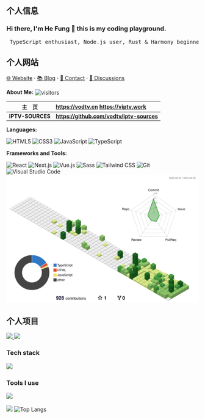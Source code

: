 ## 个人信息
### Hi there, I'm He Fung 👋 this is my coding playground.
<pre>
 TypeScript enthusiast, Node.js user, Rust & Harmony beginner
</pre>
## 个人网站
[🌐 Website](https://viptv.work) · [📚 Blog](https://viptv.work/blog/) · [📇 Contact](mailto:qq2236639958@outlook.com) · [💬 Discussions](https://github.com/orgs/viptv-work/discussions)

**About Me:** <img src="https://visitor-badge.laobi.icu/badge?page_id=maomao1996.maomao1996" align="center" alt="visitors">
<img src="https://media.giphy.com/media/M9gbBd9nbDrOTu1Mqx/giphy.gif" width="260" align="right" alt="">

| 主&emsp;页 | <https://vodtv.cn>  <https://viptv.work> |
| :--------: | :----------------------------------------|
|  **IPTV-SOURCES**  | **<https://github.com/vodtv/iptv-sources>**     |

**Languages:**

![HTML5](https://img.shields.io/badge/HTML5-E34F26?logo=HTML5&logoColor=fff)
![CSS3](https://img.shields.io/badge/CSS3-1572B6?logo=CSS3&logoColor=fff)
![JavaScript](https://img.shields.io/badge/JavaScript-F7DF1E?logo=JavaScript&logoColor=333)
![TypeScript](https://img.shields.io/badge/TypeScript-3178C6?logo=TypeScript&logoColor=fff)


**Frameworks and Tools:**

![React](https://img.shields.io/badge/React-61DAFB?logo=React&logoColor=333)
![Next.js](https://img.shields.io/badge/Next.js-000000?logo=Next.js&logoColor=fff)
![Vue.js](https://img.shields.io/badge/Vue.js-4FC08D?logo=Vue.js&logoColor=fff)
![Sass](https://img.shields.io/badge/Sass-CC6699?logo=Sass&logoColor=fff)
![Tailwind CSS](https://img.shields.io/badge/Tailwind%20CSS-06B6D4?logo=TailwindCSS&logoColor=fff)
![Git](https://img.shields.io/badge/Git-F05032?logo=Git&logoColor=fff)
![Visual Studio Code](https://img.shields.io/badge/VS%20CODE-007ACC?logo=VisualStudioCode&logoColor=fff)
![profile](./profile-3d-contrib/profile-green-animate.svg)

## 个人项目
<a href="https://viptv.work" target="_blank">
  <picture>
    <source
      media="(prefers-color-scheme: dark)"
      srcset="https://github-readme-status-mrhope.vercel.app/api/pin?username=vuepress&repo=core&theme=github_dark"
    />
    <img
      src="https://github-readme-status-mrhope.vercel.app/api/pin?username=vuepress&repo=core&theme=github_light"
    />
  </picture>
</a>
<a href="https://vodtv.cn" target="_blank">
  <picture>
    <source
      media="(prefers-color-scheme: dark)"
      srcset="https://github-readme-status-mrhope.vercel.app/api/pin?username=vuepress-theme-hope&repo=vuepress-theme-hope&theme=github_dark"
    />
    <img
      src="https://github-readme-status-mrhope.vercel.app/api/pin?username=vuepress-theme-hope&repo=vuepress-theme-hope&theme=github_light"
    />
  </picture>
</a>

### Tech stack
![](https://skillicons.dev/icons?i=ts,nodejs,deno,react,vue,solidjs,astro,windicss,nextjs,nuxtjs,nestjs,electron,tauri,rust)

### Tools I use
![](https://skillicons.dev/icons?i=vscode,webpack,vite,rollup,gulp,git,githubactions,vercel,netlify,jenkins,pnpm)

![](https://github-readme-stats.vercel.app/api?username=pengzhanbo&show_icons=true&hide_border=true)
![Top Langs](https://github-readme-stats.vercel.app/api/top-langs/?username=pengzhanbo&layout=compact&hide_border=true&langs_count=8)
